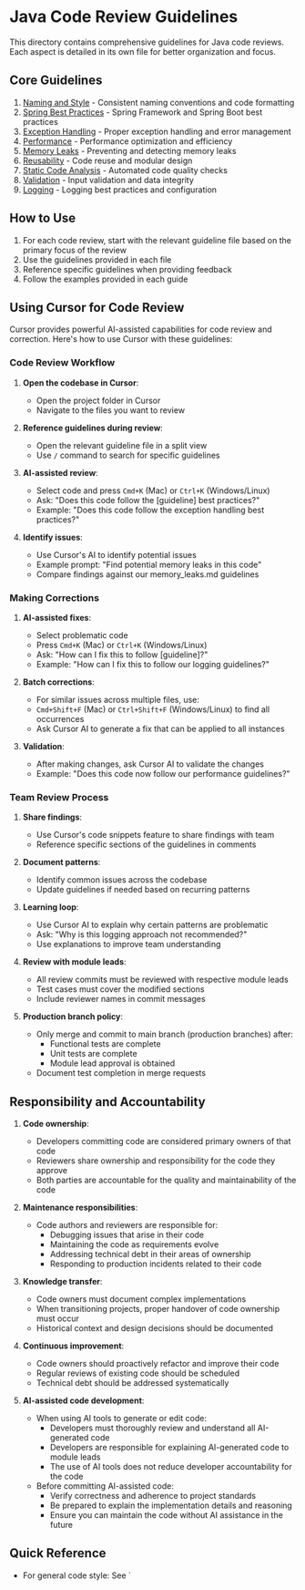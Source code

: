 # Java Code Review Guidelines

This directory contains comprehensive guidelines for Java code reviews. Each aspect is detailed in its own file for better organization and focus.

## Core Guidelines

1. [Naming and Style](./naming_and_style.md) - Consistent naming conventions and code formatting
2. [Spring Best Practices](./spring_best_practices.md) - Spring Framework and Spring Boot best practices
3. [Exception Handling](./exception_handling.md) - Proper exception handling and error management
4. [Performance](./performance.md) - Performance optimization and efficiency
5. [Memory Leaks](./memory_leaks.md) - Preventing and detecting memory leaks
6. [Reusability](./reusability.md) - Code reuse and modular design
7. [Static Code Analysis](./static_code_analysis.md) - Automated code quality checks
8. [Validation](./validation.md) - Input validation and data integrity
9. [Logging](./logging.md) - Logging best practices and configuration

## How to Use

1. For each code review, start with the relevant guideline file based on the primary focus of the review
2. Use the guidelines provided in each file
3. Reference specific guidelines when providing feedback
4. Follow the examples provided in each guide

## Using Cursor for Code Review

Cursor provides powerful AI-assisted capabilities for code review and correction. Here's how to use Cursor with these guidelines:

### Code Review Workflow

1. **Open the codebase in Cursor**:
   - Open the project folder in Cursor
   - Navigate to the files you want to review

2. **Reference guidelines during review**:
   - Open the relevant guideline file in a split view
   - Use `/` command to search for specific guidelines

3. **AI-assisted review**:
   - Select code and press `Cmd+K` (Mac) or `Ctrl+K` (Windows/Linux)
   - Ask: "Does this code follow the [guideline] best practices?"
   - Example: "Does this code follow the exception handling best practices?"

4. **Identify issues**:
   - Use Cursor's AI to identify potential issues
   - Example prompt: "Find potential memory leaks in this code"
   - Compare findings against our memory_leaks.md guidelines

### Making Corrections

1. **AI-assisted fixes**:
   - Select problematic code
   - Press `Cmd+K` (Mac) or `Ctrl+K` (Windows/Linux)
   - Ask: "How can I fix this to follow [guideline]?"
   - Example: "How can I fix this to follow our logging guidelines?"

2. **Batch corrections**:
   - For similar issues across multiple files, use:
   - `Cmd+Shift+F` (Mac) or `Ctrl+Shift+F` (Windows/Linux) to find all occurrences
   - Ask Cursor AI to generate a fix that can be applied to all instances

3. **Validation**:
   - After making changes, ask Cursor AI to validate the changes
   - Example: "Does this code now follow our performance guidelines?"

### Team Review Process

1. **Share findings**:
   - Use Cursor's code snippets feature to share findings with team
   - Reference specific sections of the guidelines in comments

2. **Document patterns**:
   - Identify common issues across the codebase
   - Update guidelines if needed based on recurring patterns

3. **Learning loop**:
   - Use Cursor AI to explain why certain patterns are problematic
   - Ask: "Why is this logging approach not recommended?"
   - Use explanations to improve team understanding

4. **Review with module leads**:
   - All review commits must be reviewed with respective module leads
   - Test cases must cover the modified sections
   - Include reviewer names in commit messages

5. **Production branch policy**:
   - Only merge and commit to main branch (production branches) after:
     - Functional tests are complete
     - Unit tests are complete
     - Module lead approval is obtained
   - Document test completion in merge requests

## Responsibility and Accountability

1. **Code ownership**:
   - Developers committing code are considered primary owners of that code
   - Reviewers share ownership and responsibility for the code they approve
   - Both parties are accountable for the quality and maintainability of the code

2. **Maintenance responsibilities**:
   - Code authors and reviewers are responsible for:
     - Debugging issues that arise in their code
     - Maintaining the code as requirements evolve
     - Addressing technical debt in their areas of ownership
     - Responding to production incidents related to their code

3. **Knowledge transfer**:
   - Code owners must document complex implementations
   - When transitioning projects, proper handover of code ownership must occur
   - Historical context and design decisions should be documented

4. **Continuous improvement**:
   - Code owners should proactively refactor and improve their code
   - Regular reviews of existing code should be scheduled
   - Technical debt should be addressed systematically

5. **AI-assisted code development**:
   - When using AI tools to generate or edit code:
     - Developers must thoroughly review and understand all AI-generated code
     - Developers are responsible for explaining AI-generated code to module leads
     - The use of AI tools does not reduce developer accountability for the code
   - Before committing AI-assisted code:
     - Verify correctness and adherence to project standards
     - Be prepared to explain the implementation details and reasoning
     - Ensure you can maintain the code without AI assistance in the future

## Quick Reference

- For general code style: See `